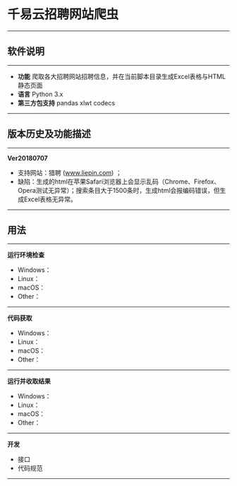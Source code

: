 # 千易云招聘网站爬虫
----------
软件说明
-
----------
- **功能**
爬取各大招聘网站招聘信息，并在当前脚本目录生成Excel表格与HTML静态页面
- **语言**
Python 3.x
- **第三方包支持**
pandas
xlwt
codecs
----------
版本历史及功能描述
-
----------
**Ver20180707**
- 支持网站：猎聘 (www.liepin.com) ；
- 缺陷：生成的html在苹果Safari浏览器上会显示乱码（Chrome、Firefox、Opera测试无异常）；搜索条目大于1500条时，生成html会报编码错误，但生成Excel表格无异常。

----------
用法
-
----------
**运行环境检查**
- Windows：
- Linux：
- macOS：
- Other：
----------
**代码获取**
- Windows：
- Linux：
- macOS：
- Other：
----------
**运行并收取结果**
- Windows：
- Linux：
- macOS：
- Other：
----------
**开发**
- 接口
- 代码规范
----------
